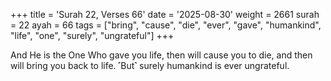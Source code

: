 +++
title = 'Surah 22, Verses 66'
date = '2025-08-30'
weight = 2661
surah = 22
ayah = 66
tags = ["bring", "cause", "die", "ever", "gave", "humankind", "life", "one", "surely", "ungrateful"]
+++

And He is the One Who gave you life, then will cause you to die, and then will bring you back to life. ˹But˺ surely humankind is ever ungrateful.